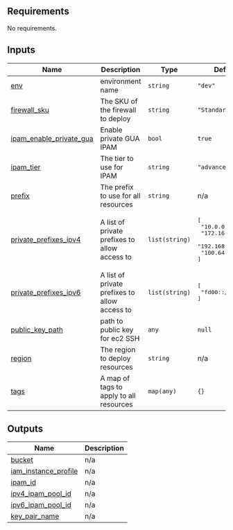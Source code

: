 

<!-- BEGIN_TF_DOCS -->
## Requirements

No requirements.

## Inputs

| Name | Description | Type | Default | Required |
|------|-------------|------|---------|:--------:|
| <a name="input_env"></a> [env](#input\_env) | environment name | `string` | `"dev"` | no |
| <a name="input_firewall_sku"></a> [firewall\_sku](#input\_firewall\_sku) | The SKU of the firewall to deploy | `string` | `"Standard"` | no |
| <a name="input_ipam_enable_private_gua"></a> [ipam\_enable\_private\_gua](#input\_ipam\_enable\_private\_gua) | Enable private GUA IPAM | `bool` | `true` | no |
| <a name="input_ipam_tier"></a> [ipam\_tier](#input\_ipam\_tier) | The tier to use for IPAM | `string` | `"advanced"` | no |
| <a name="input_prefix"></a> [prefix](#input\_prefix) | The prefix to use for all resources | `string` | n/a | yes |
| <a name="input_private_prefixes_ipv4"></a> [private\_prefixes\_ipv4](#input\_private\_prefixes\_ipv4) | A list of private prefixes to allow access to | `list(string)` | <pre>[<br>  "10.0.0.0/8",<br>  "172.16.0.0/12",<br>  "192.168.0.0/16",<br>  "100.64.0.0/10"<br>]</pre> | no |
| <a name="input_private_prefixes_ipv6"></a> [private\_prefixes\_ipv6](#input\_private\_prefixes\_ipv6) | A list of private prefixes to allow access to | `list(string)` | <pre>[<br>  "fd00::/8"<br>]</pre> | no |
| <a name="input_public_key_path"></a> [public\_key\_path](#input\_public\_key\_path) | path to public key for ec2 SSH | `any` | `null` | no |
| <a name="input_region"></a> [region](#input\_region) | The region to deploy resources | `string` | n/a | yes |
| <a name="input_tags"></a> [tags](#input\_tags) | A map of tags to apply to all resources | `map(any)` | `{}` | no |

## Outputs

| Name | Description |
|------|-------------|
| <a name="output_bucket"></a> [bucket](#output\_bucket) | n/a |
| <a name="output_iam_instance_profile"></a> [iam\_instance\_profile](#output\_iam\_instance\_profile) | n/a |
| <a name="output_ipam_id"></a> [ipam\_id](#output\_ipam\_id) | n/a |
| <a name="output_ipv4_ipam_pool_id"></a> [ipv4\_ipam\_pool\_id](#output\_ipv4\_ipam\_pool\_id) | n/a |
| <a name="output_ipv6_ipam_pool_id"></a> [ipv6\_ipam\_pool\_id](#output\_ipv6\_ipam\_pool\_id) | n/a |
| <a name="output_key_pair_name"></a> [key\_pair\_name](#output\_key\_pair\_name) | n/a |
<!-- END_TF_DOCS -->
